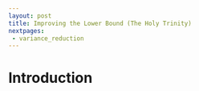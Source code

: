 ```yaml
---
layout: post
title: Improving the Lower Bound (The Holy Trinity)
nextpages:
 - variance_reduction
---
```


Introduction
============


